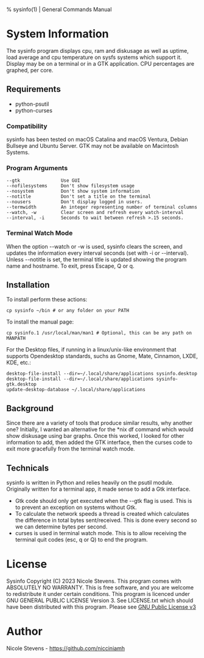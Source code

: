 % sysinfo(1) | General Commands Manual

# System Information
The sysinfo program displays cpu, ram and diskusage as well as uptime, load average and cpu temperature on sysfs systems which support it. Display may be on a terminal or in a GTK application. 
CPU percentages are graphed, per core. 

## Requirements

* python-psutil
* python-curses

### Compatibility
sysinfo has been tested on macOS Catalina and macOS Ventura, Debian Bullseye and Ubuntu Server. GTK may not be available on Macintosh Systems. 

### Program Arguments
```
--gtk				Use GUI
--nofilesystems		Don't show filesystem usage
--nosystem			Don't show system information
--notitle			Don't set a title on the terminal
--nousers			Don't display logged in users.
--termwidth			An integer representing number of terminal columns
--watch, -w			Clear screen and refresh every watch-interval
--interval, -i 		Seconds to wait between refresh >.15 seconds.
```

### Terminal Watch Mode
When the option --watch or -w is used, sysinfo clears the screen, and updates the information every interval
seconds (set with -i or --interval). Unless --notitle is set, the terminal title is updated showing the program name and hostname. To exit, press Escape, Q or q. 

## Installation

To install perform these actions:

`cp sysinfo ~/bin # or any folder on your PATH`

To install the manual page:

`cp sysinfo.1 /usr/local/man/man1 # Optional, this can be any path on MANPATH`


For the Desktop files, if running in a linux/unix-like environment that supports Opendesktop standards, suchs as Gnome, Mate, Cinnamon, LXDE, KDE, etc.:

```
desktop-file-install --dir=~/.local/share/applications sysinfo.desktop
desktop-file-install --dir=~/.local/share/applications sysinfo-gtk.desktop
update-desktop-database ~/.local/share/applications
```

## Background
Since there are a variety of tools that produce similar results, why another one? Initially, I wanted an alternative for the *nix df command which would show diskusage using bar graphs. Once this worked, I looked for other information to add, then added the GTK interface, then the curses code to exit more gracefully from the terminal watch mode.

## Technicals
sysinfo is written in Python and relies heavily on the psutil module. Originally written for a terminal app, it made sense to add a  Gtk interface.

* Gtk code should only get executed when the --gtk flag is used. This is to prevent an exception on systems without Gtk. 
* To calculate the network speeds a thread is created which calculates the difference in total bytes sent/received. This is done every second so we can determine bytes per second. 
* curses is used in terminal watch mode. This is to allow receiving the terminal quit codes (esc, q or Q) to end the program.


# License
Sysinfo Copyright (C) 2023 Nicole Stevens. This program comes with ABSOLUTELY NO WARRANTY. This is
free software, and you are welcome to redistribute it under certain conditions. This program is
licenced under GNU GENERAL PUBLIC LICENSE Version 3. See LICENSE.txt which should have been
distributed with this program. Please see [GNU Public License v3](https://www.gnu.org/licenses/gpl-3.0.txt)

# Author
Nicole Stevens - https://github.com/nicciniamh
